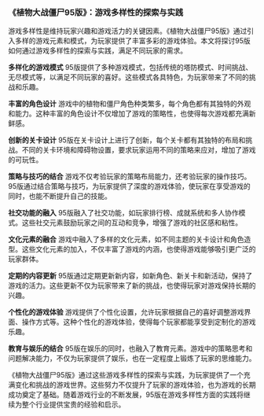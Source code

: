### 《植物大战僵尸95版》：游戏多样性的探索与实践

游戏多样性是维持玩家兴趣和游戏活力的关键因素。《植物大战僵尸95版》通过引入多样的游戏元素和模式，为玩家提供了丰富多彩的游戏体验。本文将探讨95版如何通过游戏多样性的探索与实践，满足不同玩家的需求。

**多样化的游戏模式**
95版提供了多种游戏模式，包括传统的塔防模式、时间挑战、无尽模式等，以满足不同玩家的喜好。这些模式各具特色，为玩家带来了不同的挑战和乐趣。

**丰富的角色设计**
游戏中的植物和僵尸角色种类繁多，每个角色都有其独特的外观和能力。这种丰富的角色设计不仅增加了游戏的策略性，也使得每次游戏都充满新鲜感。

**创新的关卡设计**
95版在关卡设计上进行了创新，每个关卡都有其独特的布局和挑战。不同的关卡环境和障碍物设置，要求玩家运用不同的策略来应对，增加了游戏的可玩性。

**策略与技巧的结合**
游戏不仅考验玩家的策略布局能力，还考验玩家的操作技巧。95版通过结合策略与技巧，为玩家提供了深度的游戏体验，使玩家在享受游戏的同时，也能不断提升自己的技能。

**社交功能的融入**
95版融入了社交功能，如玩家排行榜、成就系统和多人协作模式。这些社交元素鼓励玩家之间的互动和竞争，增强了游戏的社区感和粘性。

**文化元素的融合**
游戏中融入了多样的文化元素，如不同主题的关卡设计和角色造型。这些文化元素的加入，不仅丰富了游戏的内涵，也使得游戏能够吸引更广泛的玩家群体。

**定期的内容更新**
95版通过定期更新新内容，如新角色、新关卡和新活动，保持了游戏的活力。这些更新不仅为玩家带来了新的挑战，也使得玩家对游戏保持长期的兴趣。

**个性化的游戏体验**
游戏提供了个性化设置，允许玩家根据自己的喜好调整游戏界面、操作方式等。这种个性化的游戏体验，使得每个玩家都能享受到定制化的游戏乐趣。

**教育与娱乐的结合**
95版在娱乐的同时，也融入了教育元素。游戏中的策略思考和问题解决能力，不仅为玩家提供了娱乐，也在一定程度上锻炼了玩家的思维能力。

《植物大战僵尸95版》通过这些游戏多样性的探索与实践，为玩家提供了一个充满变化和挑战的游戏世界。这些努力不仅提升了玩家的游戏体验，也为游戏的长期成功奠定了基础。随着游戏行业的不断发展，95版在游戏多样性方面的实践将继续为整个行业提供宝贵的经验和启示。